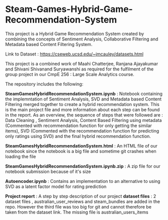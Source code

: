 # Steam-Games-Hybrid-Game-Recommendation-System
This project is a Hybrid Game Recommendation System created by combining the concepts of Sentiment Analysis, Collaborative Filtering and Metadata based Content Filtering System.

Link to Dataset :  https://cseweb.ucsd.edu/~jmcauley/datasets.html

This project is a combined work of Maahi Chatterjee, Ranjana Ajayakumar and Shivani Shivanand Suryawanshi as required for the fulfilment of the group project in our CmpE 256 : Large Scale Analytics course.

The repository includes the following:

**SteamGamesHybridRecommendationSystem.ipynb** : Notebook containing the implemntation of Sentiment Analysis, SVD and Metadata based Content Filtering merged together to create a hybrid recommendation system. This is the main project file and more information about each step can be found in the report. As an overview, the sequence of steps that were followed are : Data Cleaning , Sentiment Analysis, Content Based Filtering using metadata (Commented with recommendation function for only getting the similar items), SVD (Commented with the recommendation function for predicting only ratings using SVD) and the final hybrid recommendation function.

**SteamGamesHybridRecommendationSystem.html** : An HTML file of our notebook since the notebook is a big file and sometime git crashes when loading the file

**SteamGamesHybridRecommendationSystem.ipynb.zip** : A zip file for our notebook submission because of it's size

**Autoencoder.ipynb** : Contains an implementation to an alternative to using SVD as a latent factor model for rating prediction

**Project report** : A step by step description of our project
**dataset files** : 2 dataset files , australian_user_reviews and steam_bundles are added in the repo. However the third file was too big for git and cannot therefore be taken from the dataset link. The missing file is australian_users_items
